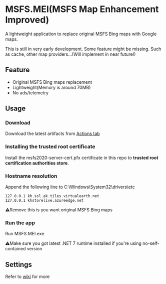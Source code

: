 # MSFS.MEI(MSFS Map Enhancement Improved)
A lightweight application to replace original MSFS Bing maps with Google maps.

This is still in very early development. Some feature might be missing. Such as cache, other map providers...(Will implement in near future!)

## Feature

- Original MSFS Bing maps replacement
- Lightweight(Memory is around 70MB)
- No ads/telemetry

## Usage

### Download

Download the latest artifacts from [Actions tab](https://github.com/PH-68/MSFS.MEI/actions)

### Installing the trusted root certificate

Install the msfs2020-server-cert.pfx certificate in this repo to **trusted root certification authorities store**.

### Hostname resolution

Append the following line to C:\Windows\System32\drivers\etc

```
127.0.0.1 kh.ssl.ak.tiles.virtualearth.net
127.0.0.1 khstorelive.azureedge.net
```

⚠️Remove this is you want original MSFS Bing maps

### Run the app

Run MSFS.MEI.exe

⚠️Make sure you got latest .NET 7 runtime installed if you're using no-self-contained version

## Settings
Refer to [wiki](https://github.com/PH-68/MSFS.MEI/wiki) for more
